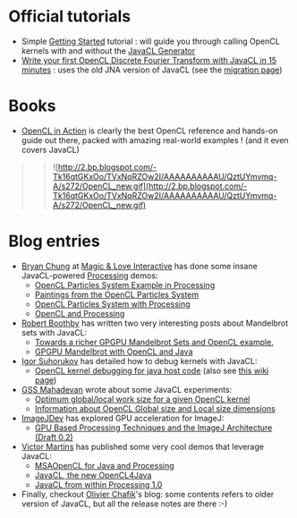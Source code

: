 

# Official tutorials #
  * Simple [Getting Started](GettingStarted.md) tutorial : will guide you through calling OpenCL kernels with and without the [JavaCL Generator](JavaCLGenerator.md)
  * [Write your first OpenCL Discrete Fourier Transform with JavaCL in 15 minutes](http://ochafik.com/blog/?p=501) : uses the old JNA version of JavaCL (see the [migration page](MigratingFromJNAToBridJ.md))

# Books #
  * [OpenCL in Action](http://www.manning.com/scarpino2/) is clearly the best OpenCL reference and hands-on guide out there, packed with amazing real-world examples ! (and it even covers JavaCL)
> > ![http://2.bp.blogspot.com/-Tk16qtGKxOo/TVxNqRZOw2I/AAAAAAAAAAU/QztUYmvmq-A/s272/OpenCL_new.gif](http://2.bp.blogspot.com/-Tk16qtGKxOo/TVxNqRZOw2I/AAAAAAAAAAU/QztUYmvmq-A/s272/OpenCL_new.gif)

# Blog entries #

  * [Bryan Chung](http://www.magicandlove.com/blog/about/) at [Magic & Love Interactive](http://www.magicandlove.com/blog/) has done some insane JavaCL-powered [Processing](http://processing.org/) demos:
    * [OpenCL Particles System Example in Processing](http://www.magicandlove.com/blog/2012/05/01/opencl-particles-system-example-in-processing/)
    * [Paintings from the OpenCL Particles System](http://www.magicandlove.com/blog/2012/04/30/paintings-from-the-opencl-particles-system/)
    * [OpenCL Particles System with Processing](http://www.magicandlove.com/blog/2012/04/29/opencl-particles-system-with-processing/)
    * [OpenCL and Processing](http://www.magicandlove.com/blog/2012/04/23/opencl-and-processing/)
  * [Robert Boothby](http://www.blogger.com/profile/13504207507405859169) has written two very interesting posts about Mandelbrot sets with JavaCL:
    * [Towards a richer GPGPU Mandelbrot Sets and OpenCL example.](http://bbboblog.blogspot.co.uk/2012/04/towards-richer-gpgpu-mandelbrot-sets.html)
    * [GPGPU Mandelbrot with OpenCL and Java](http://bbboblog.blogspot.com/2009/10/gpgpu-mandelbrot-with-opencl-and-java.html)
  * [Igor Suhorukov](http://www.blogger.com/profile/14337861739229022768) has detailed how to debug kernels with JavaCL:
    * [OpenCL kernel debugging for java host code](http://suhorukov.blogspot.com/2011/12/opencl-kernel-debugging-for-java-host.html) (also see [this wiki page](DebuggingKernels.md))
  * [GSS Mahadevan](http://www.blogger.com/profile/04178543310367612494) wrote about some JavaCL experiments:
    * [Optimum global/local work size for a given OpenCL kernel](http://mahadevangorti.blogspot.co.uk/2010/04/optimum-globallocal-work-size-for-given.html)
    * [Information about OpenCL Global size and Local size dimensions](http://mahadevangorti.blogspot.co.uk/2010/04/information-about-opencl-global-size.html)
  * [ImageJDev](http://developer.imagej.net/) has explored GPU acceleration for ImageJ:
    * [GPU Based Processing Techniques and the ImageJ Architecture (Draft 0.2)](http://developer.imagej.net/gpu-based-processing-techniques-and-imagej-architecture-draft-02)
  * [Victor Martins](http://www.pixelnerve.com/v/about/) has published some very cool demos that leverage JavaCL:
    * [MSAOpenCL for Java and Processing](http://www.pixelnerve.com/v/2010/07/29/msaopencl-for-java-and-processing/)
    * [JavaCL, the new OpenCL4Java](http://www.pixelnerve.com/v/2010/02/17/javacl-the-new-opencl4java/)
    * [JavaCL from within Processing 1.0](http://www.pixelnerve.com/v/2009/10/30/opencl-4-java/)
  * Finally, checkout [Olivier Chafik](http://ochafik.com/blog/?s=javacl)'s blog: some contents refers to older version of JavaCL, but all the release notes are there :-)
